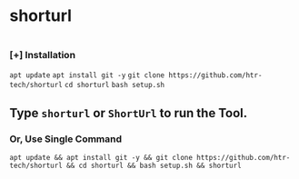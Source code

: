 # shorturl
<img src="https://raw.githubusercontent.com/htr-tech/release-download/master/images/shorturl.png" alt="" border="0" />

### [+] Installation
```apt update```
```apt install git -y```
```git clone https://github.com/htr-tech/shorturl```
```cd shorturl```
```bash setup.sh```
## Type `shorturl` or `ShortUrl` to run the Tool.
### Or, Use Single Command
```
apt update && apt install git -y && git clone https://github.com/htr-tech/shorturl && cd shorturl && bash setup.sh && shorturl
